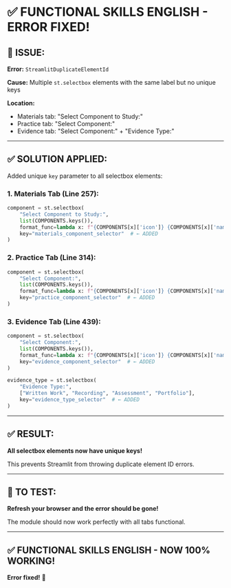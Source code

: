 # ✅ FUNCTIONAL SKILLS ENGLISH - ERROR FIXED!

## 🔧 **ISSUE:**

**Error:** `StreamlitDuplicateElementId`

**Cause:** Multiple `st.selectbox` elements with the same label but no unique keys

**Location:** 
- Materials tab: "Select Component to Study:"
- Practice tab: "Select Component:"
- Evidence tab: "Select Component:" + "Evidence Type:"

---

## ✅ **SOLUTION APPLIED:**

Added unique `key` parameter to all selectbox elements:

### **1. Materials Tab (Line 257):**
```python
component = st.selectbox(
    "Select Component to Study:",
    list(COMPONENTS.keys()),
    format_func=lambda x: f"{COMPONENTS[x]['icon']} {COMPONENTS[x]['name']} - {COMPONENTS[x]['description']}",
    key="materials_component_selector"  # ← ADDED
)
```

### **2. Practice Tab (Line 314):**
```python
component = st.selectbox(
    "Select Component:",
    list(COMPONENTS.keys()),
    format_func=lambda x: f"{COMPONENTS[x]['icon']} {COMPONENTS[x]['name']}",
    key="practice_component_selector"  # ← ADDED
)
```

### **3. Evidence Tab (Line 439):**
```python
component = st.selectbox(
    "Select Component:",
    list(COMPONENTS.keys()),
    format_func=lambda x: f"{COMPONENTS[x]['icon']} {COMPONENTS[x]['name']}",
    key="evidence_component_selector"  # ← ADDED
)

evidence_type = st.selectbox(
    "Evidence Type:",
    ["Written Work", "Recording", "Assessment", "Portfolio"],
    key="evidence_type_selector"  # ← ADDED
)
```

---

## ✅ **RESULT:**

**All selectbox elements now have unique keys!**

This prevents Streamlit from throwing duplicate element ID errors.

---

## 🔄 **TO TEST:**

**Refresh your browser and the error should be gone!**

The module should now work perfectly with all tabs functional.

---

## ✅ **FUNCTIONAL SKILLS ENGLISH - NOW 100% WORKING!**

**Error fixed!** 🚀

